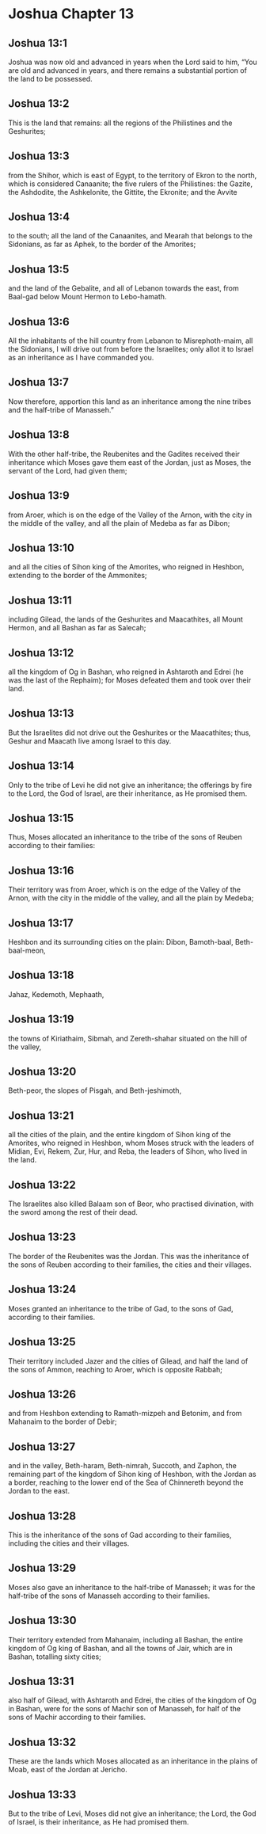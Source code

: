 # Joshua Chapter 13

## Joshua 13:1

Joshua was now old and advanced in years when the Lord said to him, “You are old and advanced in years, and there remains a substantial portion of the land to be possessed.

## Joshua 13:2

This is the land that remains: all the regions of the Philistines and the Geshurites;

## Joshua 13:3

from the Shihor, which is east of Egypt, to the territory of Ekron to the north, which is considered Canaanite; the five rulers of the Philistines: the Gazite, the Ashdodite, the Ashkelonite, the Gittite, the Ekronite; and the Avvite

## Joshua 13:4

to the south; all the land of the Canaanites, and Mearah that belongs to the Sidonians, as far as Aphek, to the border of the Amorites;

## Joshua 13:5

and the land of the Gebalite, and all of Lebanon towards the east, from Baal-gad below Mount Hermon to Lebo-hamath.

## Joshua 13:6

All the inhabitants of the hill country from Lebanon to Misrephoth-maim, all the Sidonians, I will drive out from before the Israelites; only allot it to Israel as an inheritance as I have commanded you.

## Joshua 13:7

Now therefore, apportion this land as an inheritance among the nine tribes and the half-tribe of Manasseh.”

## Joshua 13:8

With the other half-tribe, the Reubenites and the Gadites received their inheritance which Moses gave them east of the Jordan, just as Moses, the servant of the Lord, had given them;

## Joshua 13:9

from Aroer, which is on the edge of the Valley of the Arnon, with the city in the middle of the valley, and all the plain of Medeba as far as Dibon;

## Joshua 13:10

and all the cities of Sihon king of the Amorites, who reigned in Heshbon, extending to the border of the Ammonites;

## Joshua 13:11

including Gilead, the lands of the Geshurites and Maacathites, all Mount Hermon, and all Bashan as far as Salecah;

## Joshua 13:12

all the kingdom of Og in Bashan, who reigned in Ashtaroth and Edrei (he was the last of the Rephaim); for Moses defeated them and took over their land.

## Joshua 13:13

But the Israelites did not drive out the Geshurites or the Maacathites; thus, Geshur and Maacath live among Israel to this day.

## Joshua 13:14

Only to the tribe of Levi he did not give an inheritance; the offerings by fire to the Lord, the God of Israel, are their inheritance, as He promised them.

## Joshua 13:15

Thus, Moses allocated an inheritance to the tribe of the sons of Reuben according to their families:

## Joshua 13:16

Their territory was from Aroer, which is on the edge of the Valley of the Arnon, with the city in the middle of the valley, and all the plain by Medeba;

## Joshua 13:17

Heshbon and its surrounding cities on the plain: Dibon, Bamoth-baal, Beth-baal-meon,

## Joshua 13:18

Jahaz, Kedemoth, Mephaath,

## Joshua 13:19

the towns of Kiriathaim, Sibmah, and Zereth-shahar situated on the hill of the valley,

## Joshua 13:20

Beth-peor, the slopes of Pisgah, and Beth-jeshimoth,

## Joshua 13:21

all the cities of the plain, and the entire kingdom of Sihon king of the Amorites, who reigned in Heshbon, whom Moses struck with the leaders of Midian, Evi, Rekem, Zur, Hur, and Reba, the leaders of Sihon, who lived in the land.

## Joshua 13:22

The Israelites also killed Balaam son of Beor, who practised divination, with the sword among the rest of their dead.

## Joshua 13:23

The border of the Reubenites was the Jordan. This was the inheritance of the sons of Reuben according to their families, the cities and their villages.

## Joshua 13:24

Moses granted an inheritance to the tribe of Gad, to the sons of Gad, according to their families.

## Joshua 13:25

Their territory included Jazer and the cities of Gilead, and half the land of the sons of Ammon, reaching to Aroer, which is opposite Rabbah;

## Joshua 13:26

and from Heshbon extending to Ramath-mizpeh and Betonim, and from Mahanaim to the border of Debir;

## Joshua 13:27

and in the valley, Beth-haram, Beth-nimrah, Succoth, and Zaphon, the remaining part of the kingdom of Sihon king of Heshbon, with the Jordan as a border, reaching to the lower end of the Sea of Chinnereth beyond the Jordan to the east.

## Joshua 13:28

This is the inheritance of the sons of Gad according to their families, including the cities and their villages.

## Joshua 13:29

Moses also gave an inheritance to the half-tribe of Manasseh; it was for the half-tribe of the sons of Manasseh according to their families.

## Joshua 13:30

Their territory extended from Mahanaim, including all Bashan, the entire kingdom of Og king of Bashan, and all the towns of Jair, which are in Bashan, totalling sixty cities;

## Joshua 13:31

also half of Gilead, with Ashtaroth and Edrei, the cities of the kingdom of Og in Bashan, were for the sons of Machir son of Manasseh, for half of the sons of Machir according to their families.

## Joshua 13:32

These are the lands which Moses allocated as an inheritance in the plains of Moab, east of the Jordan at Jericho.

## Joshua 13:33

But to the tribe of Levi, Moses did not give an inheritance; the Lord, the God of Israel, is their inheritance, as He had promised them.

